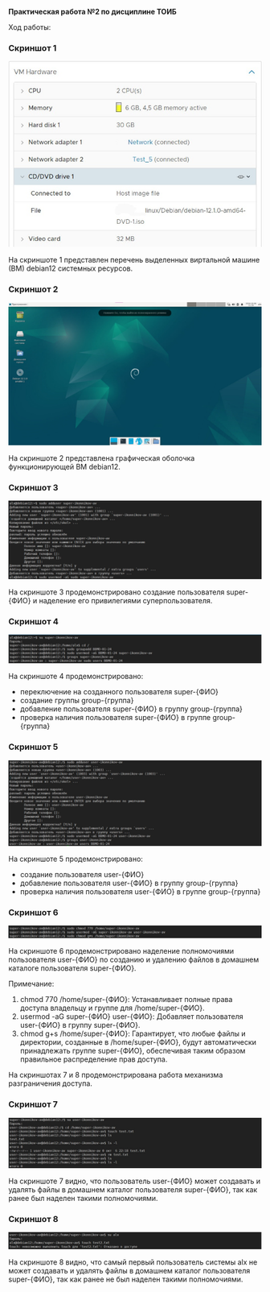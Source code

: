 **Практическая работа №2 по дисциплине ТОИБ**

Ход работы:

### Скриншот 1
![Скриншот 1](screenshots/screenshot1.jpg)

На скриншоте 1 представлен перечень выделенных виртальной машине (ВМ) debian12 системных ресурсов.

### Скриншот 2
![Скриншот 2](screenshots/screenshot2.jpg)

На скриншоте 2 представлена графическая оболочка функционирующей ВМ debian12.

### Скриншот 3
![Скриншот 3](screenshots/screenshot3.jpg)

На скриншоте 3 продемонстрировано создание пользователя super-{ФИО} и наделение его привилегиями суперпользователя.

### Скриншот 4
![Скриншот 1](screenshots/screenshot4.jpg)

На скриншоте 4 продемонстрировано:
- переключение на созданного пользователя super-{ФИО}
- создание группы group-{группа}
- добавление пользователя super-{ФИО} в группу group-{группа}
- проверка наличия пользователя super-{ФИО} в группе group-{группа}

### Скриншот 5
![Скриншот 2](screenshots/screenshot5.jpg)

На скриншоте 5 продемонстрировано:
- cоздание пользователя user-{ФИО}
- добавление пользователя user-{ФИО} в группу group-{группа}
- проверка наличия пользователя user-{ФИО} в группе group-{группа}

### Скриншот 6
![Скриншот 3](screenshots/screenshot6.jpg)

На скриншоте 6 продемонстрировано наделение полномочиями пользователя user-{ФИО} по созданию и удалению файлов в домашнем каталоге пользователя super-{ФИО}.

Примечание:
1. chmod 770 /home/super-{ФИО}: Устанавливает полные права доступа владельцу и группе для /home/super-{ФИО}.
2. usermod -aG super-{ФИО} user-{ФИО}: Добавляет пользователя user-{ФИО} в группу super-{ФИО}.
3. chmod g+s /home/super-{ФИО}: Гарантирует, что любые файлы и директории, созданные в /home/super-{ФИО}, будут автоматически принадлежать группе super-{ФИО}, обеспечивая таким образом правильное распределение прав доступа.

На скриншотах 7 и 8 продемонстрирована работа механизма разграничения доступа.

### Скриншот 7
![Скриншот 1](screenshots/screenshot7.jpg)

На скриншоте 7 видно, что пользователь user-{ФИО} может создавать и удалять файлы в домашнем каталог пользователя super-{ФИО}, так как ранее был наделен такими полномочиями.

### Скриншот 8
![Скриншот 2](screenshots/screenshot8.jpg)

На скриншоте 8 видно, что самый первый пользователь системы alx не может создавать и удалять файлы в домашнем каталог пользователя super-{ФИО}, так как ранее не был наделен такими полномочиями.